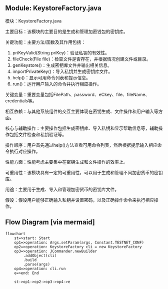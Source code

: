 ## Module: KeystoreFactory.java
模块：KeystoreFactory.java

主要目标：该模块的主要目的是生成和管理加密钱包的密钥库。

关键功能：主要方法/函数及其作用包括：
1. priKeyValid(String priKey)：验证私钥的有效性。
2. fileCheck(File file)：检查文件是否存在，并根据情况创建文件或目录。
3. genKeystore()：生成密钥库文件并输出相关信息。
4. importPrivateKey()：导入私钥并生成密钥库文件。
5. help()：显示可用命令列表和提示信息。
6. run()：运行用户输入的命令并执行相应操作。

关键变量：重要变量包括FilePath、password、eCkey、file、fileName、credentials等。

相互依赖：与其他系统组件的交互主要体现在密钥生成、文件操作和用户输入等方面。

核心与辅助操作：主要操作包括生成密钥库、导入私钥和显示帮助信息等，辅助操作包括文件检查和私钥验证等。

操作顺序：用户首先通过help()方法查看可用命令列表，然后根据提示输入相应命令执行对应操作。

性能方面：性能考虑主要集中在密钥生成和文件操作的效率上。

可重用性：该模块具有一定的可重用性，可以用于生成和管理不同加密货币的密钥库。

用途：主要用于生成、导入和管理加密货币的密钥库文件。

假设：假设用户能够正确输入私钥并设置密码，以及正确操作命令来执行相应操作。
## Flow Diagram [via mermaid]
```mermaid
flowchart
    st=>start: Start
    op1=>operation: Args.setParam(args, Constant.TESTNET_CONF)
    op2=>operation: KeystoreFactory cli = new KeystoreFactory
    op3=>operation: JCommander.newBuilder
        .addObject(cli)
        .build
        .parse(args)
    op4=>operation: cli.run
    e=>end: End

    st->op1->op2->op3->op4->e
```
